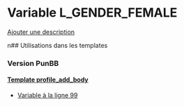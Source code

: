 # Variable L_GENDER_FEMALE
[Ajouter une description](https://fa-tvars.appspot.com/L_GENDER_FEMALE)

n## Utilisations dans les templates

### Version PunBB

#### [Template profile_add_body](punbb/profile_add_body.md)
* [Variable à la ligne 99](../punbb/profile_add_body.tpl#L99)